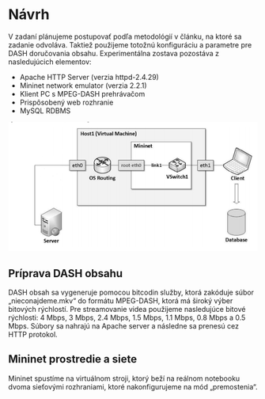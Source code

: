 # Návrh

V zadaní plánujeme postupovať podľa metodológií v článku, na ktoré sa zadanie odvoláva. Taktiež použijeme totožnú konfiguráciu a parametre pre DASH doručovania obsahu. Experimentálna zostava pozostáva z nasledujúcich elementov: 
* Apache HTTP Server (verzia httpd-2.4.29)
* Mininet network emulator (verzia 2.2.1)
* Klient PC s MPEG-DASH prehrávačom
* Prispôsobený web rozhranie
* MySQL RDBMS

![topology](https://github.com/aks-2017/semestralne-zadania-semestralne-zadanie-xbakonyi-xnagya3/blob/master/docs/topology.png)

## Príprava DASH obsahu

DASH obsah sa vygeneruje pomocou bitcodin služby, ktorá zakóduje súbor „nieconajdeme.mkv“ do formátu MPEG-DASH, ktorá má široký výber bitových rýchlostí. Pre streamovanie videa použijeme nasledujúce bitové rýchlosti: 4 Mbps, 3 Mbps, 2.4 Mbps, 1.5 Mbps, 1.1 Mbps, 0.8 Mbps a 0.5 Mbps. Súbory sa nahrajú na Apache server a následne sa prenesú cez HTTP protokol. 

## Mininet prostredie a siete

Mininet spustíme na virtuálnom stroji, ktorý beží na reálnom notebooku dvoma sieťovými rozhraniami, ktoré nakonfigurujeme na mód „premostenia“. 